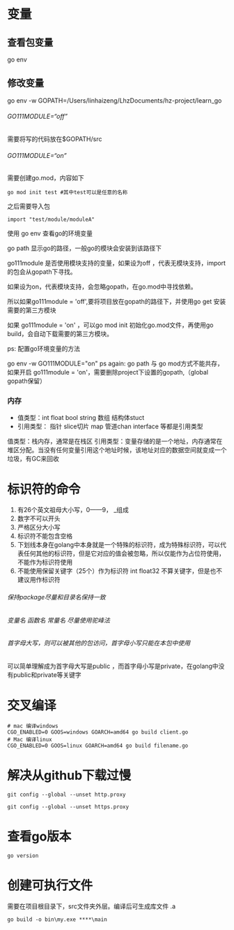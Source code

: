 # 变量
## 查看包变量
go env

## 修改变量
go env -w GOPATH=/Users/linhaizeng/LhzDocuments/hz-project/learn_go

###### GO111MODULE=“off”
需要将写的代码放在$GOPATH/src
###### GO111MODULE=“on”

需要创建go.mod，内容如下
~~~
go mod init test #其中test可以是任意的名称
~~~
之后需要导入包
~~~
import "test/module/moduleA"
~~~

使用 go env 查看go的环境变量

go path 显示go的路径，一般go的模块会安装到该路径下

go111module 是否使用模块支持的变量，如果设为off ，代表无模块支持，import的包会从gopath下寻找。

如果设为on，代表模块支持，会忽略gopath，在go.mod中寻找依赖。

所以如果go111module = 'off',要将项目放在gopath的路径下，并使用go get 安装需要的第三方模块

如果 go111module = 'on' ，可以go mod init 初始化go.mod文件，再使用go build，会自动下载需要的第三方模块。

ps: 配置go环境变量的方法

go env -w GO111MODULE="on"
ps again: go path 与 go mod方式不能共存，如果开启 go111module = 'on'，需要删除project下设置的gopath,（global gopath保留）

### 内存


- 值类型：int float bool string 数组 结构体stuct
- 引用类型： 指针 slice切片 map 管道chan interface 等都是引用类型

值类型：栈内存，通常是在栈区
引用类型：变量存储的是一个地址，内存通常在堆区分配。当没有任何变量引用这个地址时候，该地址对应的数据空间就变成一个垃圾，有GC来回收

# 标识符的命令
1. 有26个英文祖母大小写，0——9， _组成
2. 数字不可以开头
3. 严格区分大小写
4. 标识符不能包含空格
5. 下划线本身在golang中本身就是一个特殊的标识符，成为特殊标识符，可以代表任何其他的标识符，但是它对应的值会被忽略，所以仅能作为占位符使用，不能作为标识符使用
6. 不能使用保留关键字（25个）作为标识符
int float32 不算关键字，但是也不建议用作标识符

###### 保持package尽量和目录名保持一致

###### 变量名 函数名 常量名 尽量使用驼峰法

###### 首字母大写，则可以被其他的包访问，首字母小写只能在本包中使用
可以简单理解成为首字母大写是public ，而首字母小写是private，在golang中没有public和private等关键字

# 交叉编译
~~~
# mac 编译windows
CGO_ENABLED=0 GOOS=windows GOARCH=amd64 go build client.go
# Mac 编译linux
CGO_ENABLED=0 GOOS=linux GOARCH=amd64 go build filename.go
~~~
# 解决从github下载过慢
~~~
git config --global --unset http.proxy

git config --global --unset https.proxy

~~~

# 查看go版本

~~~
go version
~~~
# 创建可执行文件
需要在项目根目录下，src文件夹外层。编译后可生成库文件 .a
~~~
go build -o bin\my.exe ****\main 
~~~

